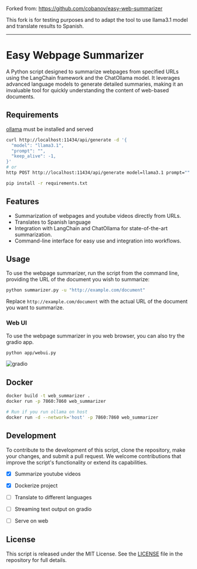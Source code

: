 Forked from: https://github.com/cobanov/easy-web-summarizer

This fork is for testing purposes and to adapt the tool to use llama3.1 model and translate results to Spanish.


----

# Easy Webpage Summarizer

A Python script designed to summarize webpages from specified URLs using the LangChain framework and the ChatOllama model. It leverages advanced language models to generate detailed summaries, making it an invaluable tool for quickly understanding the content of web-based documents.


## Requirements

[ollama](https://ollama.com/) must be installed and served

```bash
curl http://localhost:11434/api/generate -d '{
  "model": "llama3.1",
  "prompt": "",
  "keep_alive": -1,
}'
# or
http POST http://localhost:11434/api/generate model=llama3.1 prompt="" keep_alive=-1s
```

```bash
pip install -r requirements.txt
```


## Features

- Summarization of webpages and youtube videos directly from URLs.
- Translates to Spanish language
- Integration with LangChain and ChatOllama for state-of-the-art summarization.
- Command-line interface for easy use and integration into workflows.


## Usage

To use the webpage summarizer, run the script from the command line, providing the URL of the document you wish to summarize:

```bash
python summarizer.py -u "http://example.com/document"
```

Replace `http://example.com/document` with the actual URL of the document you want to summarize.


### Web UI

To use the webpage summarizer in you web browser, you can also try the gradio app.

```bash
python app/webui.py
```

![gradio](assets/gradio.png)


## Docker

```bash
docker build -t web_summarizer .
docker run -p 7860:7860 web_summarizer

# Run if you run ollama on host
docker run -d --network='host' -p 7860:7860 web_summarizer
```


## Development

To contribute to the development of this script, clone the repository, make your changes, and submit a pull request. We welcome contributions that improve the script's functionality or extend its capabilities.

- [x] Summarize youtube videos
- [x] Dockerize project
- [ ] Translate to different languages
- [ ] Streaming text output on gradio
- [ ] Serve on web


## License

This script is released under the MIT License. See the [LICENSE](./LICENSE) file in the repository for full details.
